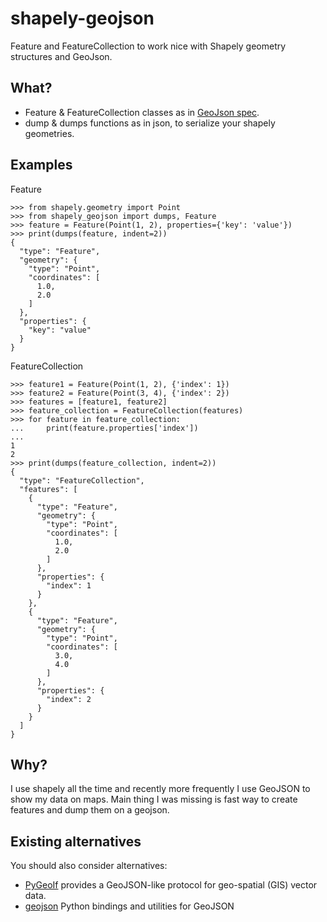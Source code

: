 # shapely-geojson
Feature and FeatureCollection to work nice with Shapely geometry structures and GeoJson.

## What?
* Feature & FeatureCollection classes as in [GeoJson spec](http://geojson.org/).
* dump & dumps functions as in json, to serialize your shapely geometries.

## Examples
Feature
```
>>> from shapely.geometry import Point
>>> from shapely_geojson import dumps, Feature
>>> feature = Feature(Point(1, 2), properties={'key': 'value'})
>>> print(dumps(feature, indent=2))
{
  "type": "Feature",
  "geometry": {
    "type": "Point",
    "coordinates": [
      1.0,
      2.0
    ]
  },
  "properties": {
    "key": "value"
  }
}
```
FeatureCollection
```
>>> feature1 = Feature(Point(1, 2), {'index': 1})
>>> feature2 = Feature(Point(3, 4), {'index': 2})
>>> features = [feature1, feature2]
>>> feature_collection = FeatureCollection(features)
>>> for feature in feature_collection:
...     print(feature.properties['index'])
...
1
2
>>> print(dumps(feature_collection, indent=2))
{
  "type": "FeatureCollection",
  "features": [
    {
      "type": "Feature",
      "geometry": {
        "type": "Point",
        "coordinates": [
          1.0,
          2.0
        ]
      },
      "properties": {
        "index": 1
      }
    },
    {
      "type": "Feature",
      "geometry": {
        "type": "Point",
        "coordinates": [
          3.0,
          4.0
        ]
      },
      "properties": {
        "index": 2
      }
    }
  ]
}

```

## Why?
I use shapely all the time and recently more frequently I use GeoJSON to show my data on maps. Main thing I was missing is fast way to create features and dump them on a geojson.

## Existing alternatives
You should also consider alternatives:
* [PyGeoIf](https://pypi.python.org/pypi/pygeoif/) provides a GeoJSON-like protocol for geo-spatial (GIS) vector data.
* [geojson](https://pypi.python.org/pypi/geojson) Python bindings and utilities for GeoJSON
